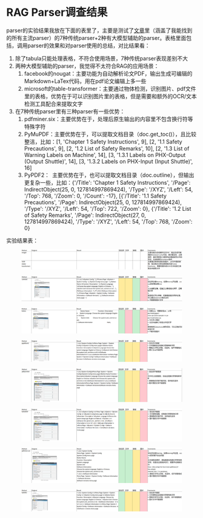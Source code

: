 # RAG Parser调查结果

parser的实验结果我放在下面的表里了，主要是测试了[文章](https://arxiv.org/abs/2410.09871)里（涵盖了我能找到的所有主流parser）的7种传统parser+2种有大模型辅助的parser。表格里面包括，调用parser的效果和对parser使用的总结，对比结果看：

1. 除了tabula只能处理表格，不符合使用场景，7种传统parser表现差别不大
2. 两种大模型辅助的parser，我觉得不太符合RAG的应用场景：
   1. facebook的nougat：主要功能为自动解析论文PDF，输出生成可编辑的Markdown+LaTex代码，用在pdf论文编辑上多一些
   2. microsoft的table-transformer：主要通过物体检测，识别图片、pdf文件里的表格，优势在于可以识别图片里的表格，但是需要和额外的OCR/文本检测工具配合来提取文字
3. 在7种传统parser里有三种parser有一些优势：
   1. pdfminer.six：主要优势在于，处理后原生输出的内容里不包含换行符等特殊字符
   2. PyMuPDF：主要优势在于，可以提取文档目录（doc.get\_toc()），且比较整洁，比如：\[1, 'Chapter 1          Safety Instructions', 9], \[2, '1.1 Safety Precautions', 9], \[2, '1.2  List of Safety Remarks', 10], \[2, '1.3 List of Warning Labels on Machine', 14], \[3, '1.3.1 Labels on PHX-Output (Output Shuttle)', 14], \[3, '1.3.2 Labels on PHX-Input (Input Shuttle)', 16]
   3. PyPDF2： 主要优势在于，也可以提取文档目录（doc.outline），但输出更复杂一些，比如：{'/Title': 'Chapter 1          Safety Instructions', '/Page': IndirectObject(25, 0, 127814997869424), '/Type': '/XYZ', '/Left': 54, '/Top': 768, '/Zoom': 0, '/Count': -17}, \[{'/Title': '1.1 Safety Precautions', '/Page': IndirectObject(25, 0, 127814997869424), '/Type': '/XYZ', '/Left': 54, '/Top': 722, '/Zoom': 0}, {'/Title': '1.2  List of Safety Remarks', '/Page': IndirectObject(27, 0, 127814997869424), '/Type': '/XYZ', '/Left': 54, '/Top': 768, '/Zoom': 0}&#x20;

实验结果表：

<figure><img src=".gitbook/assets/image (15).png" alt=""><figcaption></figcaption></figure>

<figure><img src=".gitbook/assets/image (7).png" alt=""><figcaption></figcaption></figure>

<figure><img src=".gitbook/assets/image (6).png" alt=""><figcaption></figcaption></figure>

<figure><img src=".gitbook/assets/image (5).png" alt=""><figcaption></figcaption></figure>

<figure><img src=".gitbook/assets/image (4).png" alt=""><figcaption></figcaption></figure>

<figure><img src=".gitbook/assets/image (3).png" alt=""><figcaption></figcaption></figure>

<figure><img src=".gitbook/assets/image (2).png" alt=""><figcaption></figcaption></figure>

<figure><img src=".gitbook/assets/image (1).png" alt=""><figcaption></figcaption></figure>
